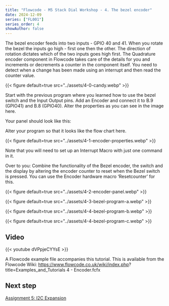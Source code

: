 ```yaml
---
title: "Flowcode - M5 Stack Dial Workshop - 4. The bezel encoder"
date: 2024-12-09
series: ["FL001"]
series_order: 4
showAuthor: false
---
```


The bezel encoder feeds into two inputs - GPIO 40 and 41.
When you rotate the bezel the inputs go high - first one then
the other. The direction of rotation dictates which of the two
inputs goes high first. The Quadrature encoder component in
Flowcode takes care of the details for you and increments or
decrements a counter in the component itself. You need to
detect when a change has been made using an interrupt and
then read the counter value.

{{< figure
    default=true
    src="../assets/4-0-candy.webp"
    >}}

Start with the previous program where you learned how to use
the bezel switch and the Input Output pins.
Add an Encoder and connect it to B.9 (GPIO41) and B.8
(GPIO40). Alter the properties as you can see in the image
here.

Your panel should look like this:


Alter your program so that it looks like the flow chart here.

{{< figure
    default=true
    src="../assets/4-1-encoder-properties.webp"
    >}}

Note that you will need to set up an Interrupt Macro with just
one command in it.

Over to you:
Combine the functionality of the Bezel encoder, the switch and
the display by altering the encoder counter to reset when the
Bezel switch is pressed. You can use the Encoder hardware
macro ‘Resetcounter’ for this.

{{< figure
    default=true
    src="../assets/4-2-encoder-panel.webp"
    >}}


{{< figure
    default=true
    src="../assets/4-3-bezel-program-a.webp"
    >}}

{{< figure
    default=true
    src="../assets/4-4-bezel-program-b.webp"
    >}}

{{< figure
    default=true
    src="../assets/4-4-bezel-program-c.webp"
    >}}

## Video

{{< youtube dVPpjeCYYsE >}}

A Flowcode example file accompanies this tutorial. This is
available from the Flowcode Wiki:
https://www.flowcode.co.uk/wiki/index.php?
title=Examples_and_Tutorials
4 - Encoder.fcfx

## Next step

[Assignment 5: I2C Expansion](../05-i2c-expansion)
